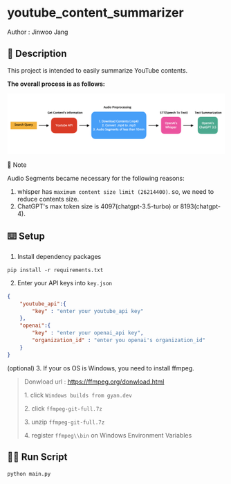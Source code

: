 # youtube_content_summarizer

Author : Jinwoo Jang

## 📔 Description

This project is intended to easily summarize YouTube contents.

**The overall process is as follows:**

![Total Process](total_process.png)

📮 Note

Audio Segments became necessary for the following reasons:

1. whisper has `maximum content size limit (26214400)`. so, we need to reduce contents size.
2. ChatGPT's max token size is 4097(chatgpt-3.5-turbo) or 8193(chatgpt-4).



## ⌨️ Setup

1. Install dependency packages

```shell
pip install -r requirements.txt
```

2. Enter your API keys into `key.json`

```json
{
    "youtube_api":{
        "key" : "enter your youtube_api key"
    },
    "openai":{
        "key" : "enter your openai_api key",
        "organization_id" : "enter you openai's organization_id"
    }
}
```

(optional) 3. If your os OS is Windows, you need to install ffmpeg.

> Donwload url : https://ffmpeg.org/donwload.html <p> 1. click `Windows builds from gyan.dev` <p> 2. click `ffmpeg-git-full.7z` <p> 3. unzip `ffmpeg-git-full.7z` <p> 4. register `ffmpeg\\bin` on Windows Environment Variables

## 🏃‍♂️ Run Script

```shell
python main.py
```




